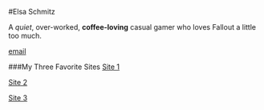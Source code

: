 #Elsa Schmitz

A _quiet_, over-worked, **coffee-loving** casual gamer who loves Fallout a little too much.

[email](elsa.schmitz@eagles.ewu.edu)

###My Three Favorite Sites
[Site 1](http://reddit.com)

[Site 2](http://store.steampowered.com)

[Site 3](http://isitchristmas.com)
